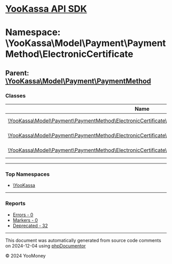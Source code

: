 # [YooKassa API SDK](../home.md)

# Namespace: \YooKassa\Model\Payment\PaymentMethod\ElectronicCertificate

## Parent: [\YooKassa\Model\Payment\PaymentMethod](../namespaces/yookassa-model-payment-paymentmethod.md)

### Classes

| Name | Summary |
| ---- | ------- |
| [\YooKassa\Model\Payment\PaymentMethod\ElectronicCertificate\ElectronicCertificate](../classes/YooKassa-Model-Payment-PaymentMethod-ElectronicCertificate-ElectronicCertificate.md) | Класс, представляющий модель ElectronicCertificate. |
| [\YooKassa\Model\Payment\PaymentMethod\ElectronicCertificate\ElectronicCertificateApprovedPaymentArticle](../classes/YooKassa-Model-Payment-PaymentMethod-ElectronicCertificate-ElectronicCertificateApprovedPaymentArticle.md) | Класс, представляющий модель ElectronicCertificateApprovedPaymentArticle. |
| [\YooKassa\Model\Payment\PaymentMethod\ElectronicCertificate\ElectronicCertificatePaymentData](../classes/YooKassa-Model-Payment-PaymentMethod-ElectronicCertificate-ElectronicCertificatePaymentData.md) | Класс, представляющий модель ElectronicCertificatePaymentData. |

---

### Top Namespaces

* [\YooKassa](../namespaces/yookassa.md)

---

### Reports
* [Errors - 0](../reports/errors.md)
* [Markers - 0](../reports/markers.md)
* [Deprecated - 32](../reports/deprecated.md)

---

This document was automatically generated from source code comments on 2024-12-04 using [phpDocumentor](http://www.phpdoc.org/)

&copy; 2024 YooMoney